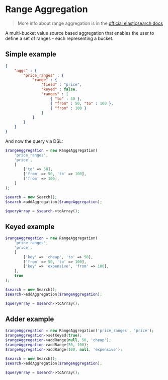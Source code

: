 # Range Aggregation

> More info about range aggregation is in the [official elasticsearch docs][1]

A multi-bucket value source based aggregation that enables the user to define a set of
ranges - each representing a bucket.

## Simple example

```JSON
{
    "aggs" : {
        "price_ranges" : {
            "range" : {
                "field" : "price",
                "keyed" : false,
                "ranges" : [
                    { "to" : 50 },
                    { "from" : 50, "to" : 100 },
                    { "from" : 100 }
                ]
            }
        }
    }
}
```

And now the query via DSL:

```php
$rangeAggregation = new RangeAggregation(
    'price_ranges',
    'price',
    [
        ['to' => 50],
        ['from' => 50, 'to' => 100],
        ['from' => 100],
    ]
);

$search = new Search();
$search->addAggregation($rangeAggregation);

$queryArray = $search->toArray();
```

## Keyed example

```php
$rangeAggregation = new RangeAggregation(
    'price_ranges',
    'price',
    [
        ['key' => 'cheap', 'to' => 50],
        ['from' => 50, 'to' => 100],
        ['key' => 'expensive', 'from' => 100],
    ],
    true
);

$search = new Search();
$search->addAggregation($rangeAggregation);

$queryArray = $search->toArray();
```

## Adder example

```php
$rangeAggregation = new RangeAggregation('price_ranges', 'price');
$rangeAggregation->setKeyed(true);
$rangeAggregation->addRange(null, 50, 'cheap');
$rangeAggregation->addRange(50, 100);
$rangeAggregation->addRange(100, null, 'expensive');

$search = new Search();
$search->addAggregation($rangeAggregation);

$queryArray = $search->toArray();
```


[1]: https://www.elastic.co/guide/en/elasticsearch/reference/current/search-aggregations-bucket-range-aggregation.html
